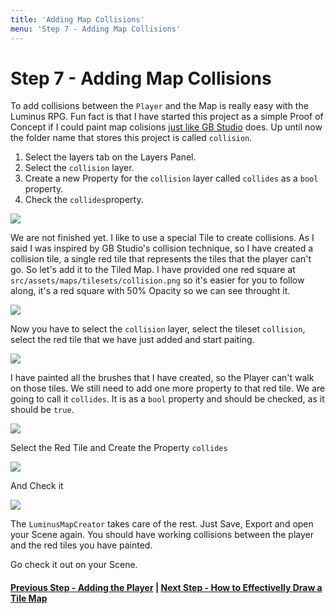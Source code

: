 ```yaml
---
title: 'Adding Map Collisions'
menu: 'Step 7 - Adding Map Collisions'
---
```


<h1 class="text-center">Step 7 - Adding Map Collisions</h1>

To add collisions between the `Player` and the Map is really easy with the Luminus RPG. Fun fact is that I have started this project as a simple Proof of Concept if I could paint map colisions [just like GB Studio](https://develop.gbstudio.dev/docs/scenes/) does. Up until now the folder name that stores this project is called `collision`.

1. Select the layers tab on the Layers Panel.
2. Select the `collision` layer.
3. Create a new Property for the `collision` layer called `collides` as a `bool` property.
4. Check the `collides`property.

[![](https://i.ibb.co/rHMtqc3/Screen-Shot-2021-04-09-at-10-21-53.png?classes=center)](https://i.ibb.co/rHMtqc3/Screen-Shot-2021-04-09-at-10-21-53.png?target=_blank)

We are not finished yet. I like to use a special Tile to create collisions. As I said I was inspired by GB Studio's collision technique, so I have created a collision tile, a single red tile that represents the tiles that the player can't go. So let's add it to the Tiled Map. I have provided one red square at `src/assets/maps/tilesets/collision.png` so it's easier for you to follow along, it's a red square with 50% Opacity so we can see throught it.

[![](https://i.ibb.co/ChzwTK3/Screen-Shot-2021-04-09-at-10-42-58.png?classes=center)](https://i.ibb.co/ChzwTK3/Screen-Shot-2021-04-09-at-10-42-58.png?target=_blank)

Now you have to select the `collision` layer, select the tileset `collision`, select the red tile that we have just added and start paiting.

[![](https://i.ibb.co/WD8pQHj/Screen-Shot-2021-04-09-at-10-58-38.png?classes=center)](https://i.ibb.co/WD8pQHj/Screen-Shot-2021-04-09-at-10-58-38.png?target=_blank)

I have painted all the brushes that I have created, so the Player can't walk on those tiles. We still need to add one more property to that red tile. We are going to call it `collides`. It is as a `bool` property and should be checked, as it should be `true`.

[![](https://i.ibb.co/z5jVNw0/Screen-Shot-2021-04-09-at-11-14-20.png?classes=center)](https://i.ibb.co/z5jVNw0/Screen-Shot-2021-04-09-at-11-14-20.png?target=_blank)

Select the Red Tile and Create the Property `collides`

[![](https://i.ibb.co/jZKcqFw/Screen-Shot-2021-04-09-at-11-17-07.png?classes=center)](https://i.ibb.co/jZKcqFw/Screen-Shot-2021-04-09-at-11-17-07.png?target=_blank)

And Check it

[![](https://i.ibb.co/hMBB0KM/Screen-Shot-2021-04-09-at-11-18-13.png?classes=center)](https://i.ibb.co/hMBB0KM/Screen-Shot-2021-04-09-at-11-18-13.png?target=_blank)

The `LuminusMapCreator` takes care of the rest. Just Save, Export and open your Scene again. You should have working collisions between the player and the red tiles you have painted.

Go check it out on your Scene.

#### [Previous Step - Adding the Player](../adding-the-player) | [Next Step - How to Effectivelly Draw a Tile Map](../how-to-effectively-draw-a-tile-map)
